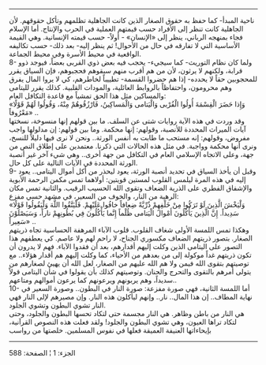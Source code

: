 ------------------------------------------------------------------------

ناحية المبدأ- كما حفظ به حقوق الصغار الذين كانت الجاهلية تظلمهم وتأكل
حقوقهم. لأن الجاهلية كانت تنظر إلى الأفراد حسب قيمتهم العملية في الحرب
والإنتاج. أما الإسلام فجاء بمنهجه الرباني، ينظر إلى «الإنسان» - أولاً-
حسب قيمته الإنسانية. وهي القيمة الأساسية التي لا تفارقه في حال من
الأحوال! ثم ينظر إليه- بعد ذلك- حسب تكاليفه الواقعية في محيط الأسرة وفي
محيط الجماعة.  
8- ولما كان نظام التوريث- كما سيجيء- يحجب فيه بعض ذوي القربى بعضاً، فيوجد
ذوو قرابة، ولكنهم لا يرثون، لأن من هم أقرب منهم سبقوهم فحجبوهم، فإن
السياق يقرر للمحجوبين حقاً لا يحدده- إذا هم حضروا القسمة- تطييباً لخاطرهم،
كي لا يروا المال يفرق وهم محرومون، واحتفاظاً بالروابط العائلية، والمودات
القلبية. كذلك يقرر لليتامى والمساكين مثل هذا الحق تمشياً مع قاعدة التكافل
العام:  
«وَإِذا حَضَرَ الْقِسْمَةَ أُولُوا الْقُرْبى وَالْيَتامى وَالْمَساكِينُ، فَارْزُقُوهُمْ مِنْهُ، وَقُولُوا
لَهُمْ قَوْلًا مَعْرُوفاً» ..  
وقد وردت في هذه الآية روايات شتى عن السلف. ما بين قولهم إنها منسوخة،
نسختها آيات الميراث المحددة للأنصبة، وقولهم: إنها محكمة. وما بين قولهم:
إن مدلولها واجب مفروض، وقولهم: إنه مستحب ما طابت به أنفس الورثة.. ونحن
لا نرى فيها دليلاً للنسخ، ونرى أنها محكمة وواجبة. في مثل هذه الحالات التي
ذكرنا. معتمدين على إطلاق النص من جهة، وعلى الاتجاه الإسلامي العام في
التكافل من جهة أخرى.. وهي شيء آخر غير أنصبة الورثة المحددة في الآيات
التالية على كل حال.  
9- وقبل أن يأخذ السياق في تحديد أنصبة الورثة، يعود ليحذر من أكل أموال
اليتامى.. يعود إليه في هذه المرة ليلمس القلوب لمستين قويتين: أولاهما تمس
مكمن الرحمة الأبوية والإشفاق الفطري على الذرية الضعاف وتقوى الله الحسيب
الرقيب. والثانية تمس مكان الرهبة من النار، والخوف من السعير، في مشهد حسي
مفزع:  
«وَلْيَخْشَ الَّذِينَ لَوْ تَرَكُوا مِنْ خَلْفِهِمْ ذُرِّيَّةً ضِعافاً خافُوا عَلَيْهِمْ. فَلْيَتَّقُوا اللَّهَ
وَلْيَقُولُوا قَوْلًا سَدِيداً. إِنَّ الَّذِينَ يَأْكُلُونَ أَمْوالَ الْيَتامى ظُلْماً إِنَّما يَأْكُلُونَ فِي
بُطُونِهِمْ ناراً، وَسَيَصْلَوْنَ سَعِيراً» ..  
وهكذا تمس اللمسة الأولى شغاف القلوب. قلوب الآباء المرهفة الحساسية تجاه
ذريتهم الصغار. بتصور ذريتهم الضعاف مكسوري الجناح، لا راحم لهم ولا عاصم.
كي يعطفهم هذا التصور على اليتامى الذين وكلت إليهم أقدارهم، بعد أن فقدوا
الآباء. فهم لا يدرون أن تكون ذريتهم غداً موكولة إلى من بعدهم من الأحياء،
كما وكلت إليهم هم أقدار هؤلاء.. مع توصيتهم بتقوى الله فيمن ولا هم الله
عليهم من الصغار، لعل الله أن يهيئ لصغارهم من يتولى أمرهم بالتقوى والتحرج
والحنان. وتوصيتهم كذلك بأن يقولوا في شأن اليتامى قولاً سديداً، وهم يربونهم
ويرعونهم كما يرعون أموالهم ومتاعهم..  
10- أما اللمسة الثانية، فهي صورة مفزعة: صورة النار في البطون.. وصورة
السعير في نهاية المطاف.. إن هذا المال.. نار.. وإنهم ليأكلون هذه النار.
وإن مصيرهم لإلى النار فهي النار تشوي البطون وتشوي الجلود.  
هي النار من باطن وظاهر. هي النار مجسمة حتى لتكاد تحسها البطون والجلود،
وحتى لتكاد تراها العيون، وهي تشوي البطون والجلود! ولقد فعلت هذه النصوص
القرآنية، بإيحاءاتها العنيفة العميقة فعلها في نفوس المسلمين. خلصتها من
رواسب

------------------------------------------------------------------------

الجزء: 1 ¦ الصفحة: 588
